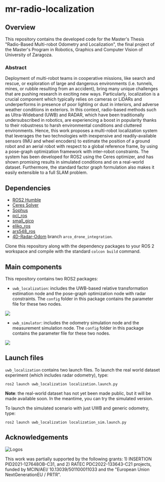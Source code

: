 # mr-radio-localization

## Overview
This repository contains the developed code for the Master's Thesis "Radio-Based Multi-robot Odometry and Localization", the final project of the Master's Program in Robotics, Graphics and Computer Vision of University of Zaragoza.

### Abstract
Deployment of multi-robot teams in cooperative missions, like search and rescue, or exploration of large and dangerous environments (i.e. tunnels, mines, or rubble resulting from an accident), bring many unique challenges that are pushing research in exciting new ways. Particularly, localization is a crucial component which typically relies on cameras or LiDARs and underperforms in presence of poor lighting or dust in interiors, and adverse weather conditions in exteriors. In this context, radio-based methods such as Ultra-Wideband (UWB) and RADAR, which have been traditionally undersubscribed in robotics, are experiencing a boost in popularity thanks to their robustness to harsh environmental conditions and cluttered environments. Hence, this work proposes a multi-robot localization system that leverages the two technologies with inexpensive and readily-available sensors (IMU and wheel encoders) to estimate the position of a ground robot and an aerial robot with respect to a global reference frame, by using a pose-graph optimization framework with inter-robot constraints. The system has been developed for ROS2 using the Ceres optimizer, and has shown promising results in simulated conditions and on a real-world dataset. Furthermore, the standard factor graph formulation also makes it easily extensible to a full SLAM problem. 

## Dependencies

* [ROS2 Humble](https://docs.ros.org/en/humble/index.html)
* [Ceres Solver](https://github.com/ceres-solver/ceres-solver)
* [Sophus](https://github.com/strasdat/Sophus)
* [pcl_ros](https://github.com/ros-perception/perception_pcl)
* [small_gicp](https://github.com/koide3/small_gicp)
* [eliko_ros](https://github.com/robotics-upo/eliko_ros)
* [ars548_ros](https://github.com/robotics-upo/ars548_ros)
* [4D-Radar-Odom](https://github.com/robotics-upo/4D-Radar-Odom/tree/arco-drone-integration) branch ```arco_drone_integration```.

Clone this repository along with the dependency packages to your ROS 2 workspace and compile with the standard ```colcon build``` command.

## Main components

This repository contains two ROS2 packages:

* ```uwb_localization```: includes the UWB-based relative transformation estimation node and the pose-graph optimization node with radar constraints. The ```config``` folder in this package contains the parameter file for these two nodes.

![](images/TFM_architecture.drawio.png)

* ```uwb_simulator```: includes the odometry simulation node and the measurement simulation node.  The ```config``` folder in this package contains the parameter file for these two nodes.

![](images/TFM_diagram_simulation.drawio.png)


## Launch files

```uwb_localization``` contains two launch files. To launch the real world dataset experiment (which includes radar odometry), type:
``` 
ros2 launch uwb_localization localization.launch.py
```
**Note**: the real-world dataset has not yet been made public, but it will be made available soon. In the meantime, you can try the simulated version. 

To launch the simulated scenario with just UWB and generic odometry, type:
``` 
ros2 launch uwb_localization localization_sim.launch.py

```

## Acknowledgements

![Logos](minci.png)

This work was partially supported by the following grants: 1) INSERTION PID2021-127648OB-C31, and 2) RATEC PDC2022-133643-C21 projects, funded by MCIN/AEI/ 10.13039/501100011033 and the "European Union NextGenerationEU / PRTR".



